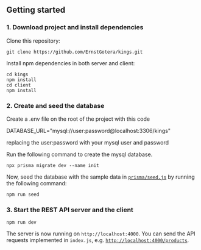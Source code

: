 ## Getting started

### 1. Download project and install dependencies

Clone this repository:

```
git clone https://github.com/ErnstGotera/kings.git
```

Install npm dependencies in both server and client:

```
cd kings
npm install
cd client
npm install
```

### 2. Create and seed the database

Create a .env file on the root of the project with this code

DATABASE_URL="mysql://user:password@localhost:3306/kings"

replacing the user:password with your mysql user and password

Run the following command to create the mysql database.

```
npx prisma migrate dev --name init
```

Now, seed the database with the sample data in [`prisma/seed.js`](./prisma/seed.js) by running the following command:

```
npm run seed
```

### 3. Start the REST API server and the client

```
npm run dev
```

The server is now running on `http://localhost:4000`. You can send the API requests implemented in `index.js`, e.g. [`http://localhost:4000/products`](http://localhost:4000/products).
